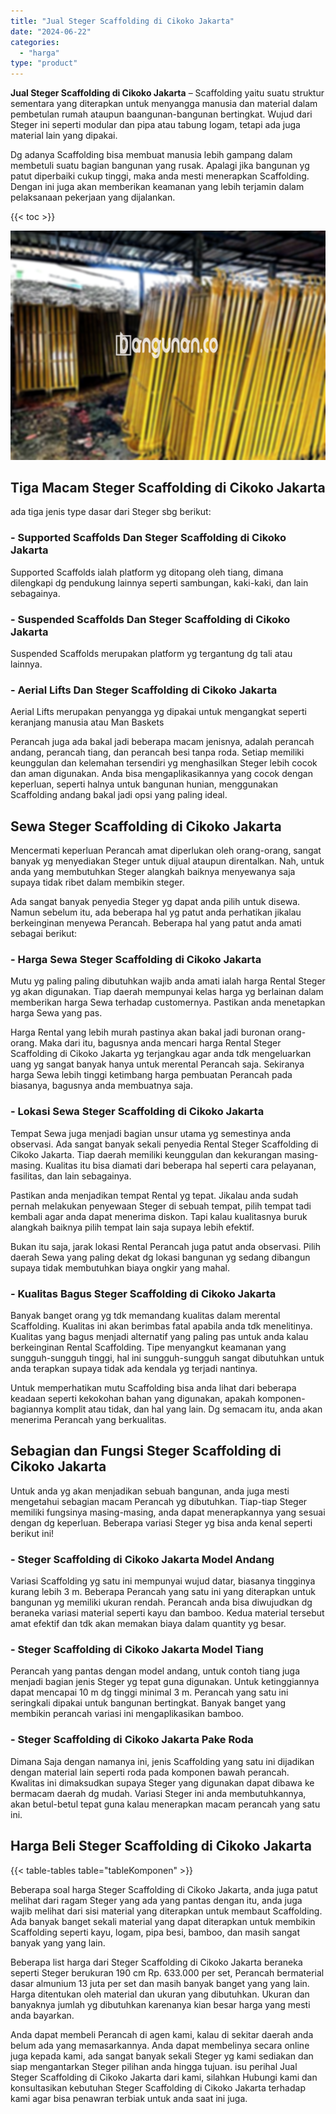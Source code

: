 ```yaml
---
title: "Jual Steger Scaffolding di Cikoko Jakarta"
date: "2024-06-22"
categories: 
  - "harga"
type: "product"
---
```


**Jual Steger Scaffolding di Cikoko Jakarta** – Scaffolding yaitu suatu struktur sementara yang diterapkan untuk menyangga manusia dan material dalam pembetulan rumah ataupun baangunan-bangunan bertingkat. Wujud dari Steger ini seperti modular dan pipa atau tabung logam, tetapi ada juga material lain yang dipakai.

Dg adanya Scaffolding bisa membuat manusia lebih gampang dalam membetuli suatu bagian bangunan yang rusak. Apalagi jika bangunan yg patut diperbaiki cukup tinggi, maka anda mesti menerapkan Scaffolding. Dengan ini juga akan memberikan keamanan yang lebih terjamin dalam pelaksanaan pekerjaan yang dijalankan.

{{< toc >}}

![Jual Steger Scaffolding di Cikoko Jakarta](/images/sewa-scaffolding-steger-11.png)

## Tiga Macam Steger Scaffolding di Cikoko Jakarta

ada tiga jenis type dasar dari Steger sbg berikut:

### \- Supported Scaffolds Dan Steger Scaffolding di Cikoko Jakarta

Supported Scaffolds ialah platform yg ditopang oleh tiang, dimana dilengkapi dg pendukung lainnya seperti sambungan, kaki-kaki, dan lain sebagainya.

### \- Suspended Scaffolds Dan Steger Scaffolding di Cikoko Jakarta

Suspended Scaffolds merupakan platform yg tergantung dg tali atau lainnya.

### \- Aerial Lifts Dan Steger Scaffolding di Cikoko Jakarta

Aerial Lifts merupakan penyangga yg dipakai untuk mengangkat seperti keranjang manusia atau Man Baskets

Perancah juga ada bakal jadi beberapa macam jenisnya, adalah perancah andang, perancah tiang, dan perancah besi tanpa roda. Setiap memiliki keunggulan dan kelemahan tersendiri yg menghasilkan Steger lebih cocok dan aman digunakan. Anda bisa mengaplikasikannya yang cocok dengan keperluan, seperti halnya untuk bangunan hunian, menggunakan Scaffolding andang bakal jadi opsi yang paling ideal.

## Sewa Steger Scaffolding di Cikoko Jakarta

Mencermati keperluan Perancah amat diperlukan oleh orang-orang, sangat banyak yg menyediakan Steger untuk dijual ataupun direntalkan. Nah, untuk anda yang membutuhkan Steger alangkah baiknya menyewanya saja supaya tidak ribet dalam membikin steger.

Ada sangat banyak penyedia Steger yg dapat anda pilih untuk disewa. Namun sebelum itu, ada beberapa hal yg patut anda perhatikan jikalau berkeinginan menyewa Perancah. Beberapa hal yang patut anda amati sebagai berikut:

### \- Harga Sewa Steger Scaffolding di Cikoko Jakarta

Mutu yg paling paling dibutuhkan wajib anda amati ialah harga Rental Steger yg akan digunakan. Tiap daerah mempunyai kelas harga yg berlainan dalam memberikan harga Sewa terhadap customernya. Pastikan anda menetapkan harga Sewa yang pas.

Harga Rental yang lebih murah pastinya akan bakal jadi buronan orang-orang. Maka dari itu, bagusnya anda mencari harga Rental Steger Scaffolding di Cikoko Jakarta yg terjangkau agar anda tdk mengeluarkan uang yg sangat banyak hanya untuk merental Perancah saja. Sekiranya harga Sewa lebih tinggi ketimbang harga pembuatan Perancah pada biasanya, bagusnya anda membuatnya saja.

### \- Lokasi Sewa Steger Scaffolding di Cikoko Jakarta

Tempat Sewa juga menjadi bagian unsur utama yg semestinya anda observasi. Ada sangat banyak sekali penyedia Rental Steger Scaffolding di Cikoko Jakarta. Tiap daerah memiliki keunggulan dan kekurangan masing-masing. Kualitas itu bisa diamati dari beberapa hal seperti cara pelayanan, fasilitas, dan lain sebagainya.

Pastikan anda menjadikan tempat Rental yg tepat. Jikalau anda sudah pernah melakukan penyewaan Steger di sebuah tempat, pilih tempat tadi kembali agar anda dapat menerima diskon. Tapi kalau kualitasnya buruk alangkah baiknya pilih tempat lain saja supaya lebih efektif.

Bukan itu saja, jarak lokasi Rental Perancah juga patut anda observasi. Pilih daerah Sewa yang paling dekat dg lokasi bangunan yg sedang dibangun supaya tidak membutuhkan biaya ongkir yang mahal.

### \- Kualitas Bagus Steger Scaffolding di Cikoko Jakarta

Banyak banget orang yg tdk memandang kualitas dalam merental Scaffolding. Kualitas ini akan berimbas fatal apabila anda tdk menelitinya. Kualitas yang bagus menjadi alternatif yang paling pas untuk anda kalau berkeinginan Rental Scaffolding. Tipe menyangkut keamanan yang sungguh-sungguh tinggi, hal ini sungguh-sungguh sangat dibutuhkan untuk anda terapkan supaya tidak ada kendala yg terjadi nantinya.

Untuk memperhatikan mutu Scaffolding bisa anda lihat dari beberapa keadaan seperti kekokohan bahan yang digunakan, apakah komponen-bagiannya komplit atau tidak, dan hal yang lain. Dg semacam itu, anda akan menerima Perancah yang berkualitas.

## Sebagian dan Fungsi Steger Scaffolding di Cikoko Jakarta

Untuk anda yg akan menjadikan sebuah bangunan, anda juga mesti mengetahui sebagian macam Perancah yg dibutuhkan. Tiap-tiap Steger memiliki fungsinya masing-masing, anda dapat menerapkannya yang sesuai dengan dg keperluan. Beberapa variasi Steger yg bisa anda kenal seperti berikut ini!

### \- Steger Scaffolding di Cikoko Jakarta Model Andang

Variasi Scaffolding yg satu ini mempunyai wujud datar, biasanya tingginya kurang lebih 3 m. Beberapa Perancah yang satu ini yang diterapkan untuk bangunan yg memiliki ukuran rendah. Perancah anda bisa diwujudkan dg beraneka variasi material seperti kayu dan bamboo. Kedua material tersebut amat efektif dan tdk akan memakan biaya dalam quantity yg besar.

### \- Steger Scaffolding di Cikoko Jakarta Model Tiang

Perancah yang pantas dengan model andang, untuk contoh tiang juga menjadi bagian jenis Steger yg tepat guna digunakan. Untuk ketinggiannya dapat mencapai 10 m dg tinggi minimal 3 m. Perancah yang satu ini seringkali dipakai untuk bangunan bertingkat. Banyak banget yang membikin perancah variasi ini mengaplikasikan bamboo.

### \- Steger Scaffolding di Cikoko Jakarta Pake Roda

Dimana Saja dengan namanya ini, jenis Scaffolding yang satu ini dijadikan dengan material lain seperti roda pada komponen bawah perancah. Kwalitas ini dimaksudkan supaya Steger yang digunakan dapat dibawa ke bermacam daerah dg mudah. Variasi Steger ini anda membutuhkannya, akan betul-betul tepat guna kalau menerapkan macam perancah yang satu ini.

## Harga Beli Steger Scaffolding di Cikoko Jakarta

{{< table-tables table="tableKomponen" >}}

Beberapa soal harga Steger Scaffolding di Cikoko Jakarta, anda juga patut melihat dari ragam Steger yang ada yang pantas dengan itu, anda juga wajib melihat dari sisi material yang diterapkan untuk membaut Scaffolding. Ada banyak banget sekali material yang dapat diterapkan untuk membikin Scaffolding seperti kayu, logam, pipa besi, bamboo, dan masih sangat banyak yang yang lain.

Beberapa list harga dari Steger Scaffolding di Cikoko Jakarta beraneka seperti Steger berukuran 190 cm Rp. 633.000 per set, Perancah bermaterial dasar almunium 13 juta per set dan masih banyak banget yang yang lain. Harga ditentukan oleh material dan ukuran yang dibutuhkan. Ukuran dan banyaknya jumlah yg dibutuhkan karenanya kian besar harga yang mesti anda bayarkan.

Anda dapat membeli Perancah di agen kami, kalau di sekitar daerah anda belum ada yang memasarkannya. Anda dapat membelinya secara online juga kepada kami, ada sangat banyak sekali Steger yg kami sediakan dan siap mengantarkan Steger pilihan anda hingga tujuan. isu perihal Jual Steger Scaffolding di Cikoko Jakarta dari kami, silahkan Hubungi kami dan konsultasikan kebutuhan Steger Scaffolding di Cikoko Jakarta terhadap kami agar bisa penawran terbiak untuk anda saat ini juga.
